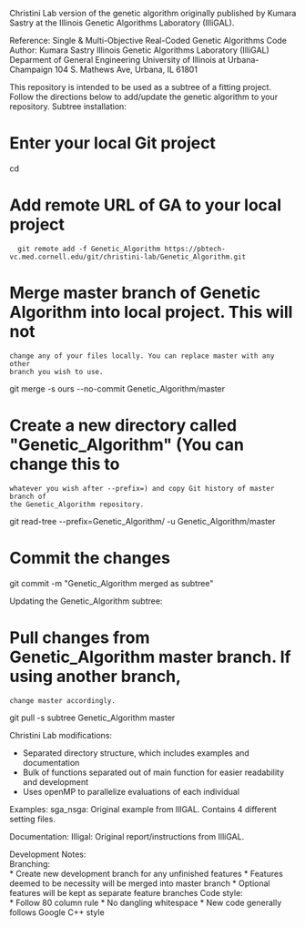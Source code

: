 Christini Lab version of the genetic algorithm originally published by
Kumara Sastry at the Illinois Genetic Algorithms Laboratory (IlliGAL).

Reference:
  Single & Multi-Objective Real-Coded Genetic Algorithms Code
  Author: Kumara Sastry
  Illinois Genetic Algorithms Laboratory (IlliGAL)
  Deparment of General Engineering
  University of Illinois at Urbana-Champaign
  104 S. Mathews Ave, Urbana, IL 61801

This repository is intended to be used as a subtree of a fitting project. Follow
the directions below to add/update the genetic algorithm to your repository.
Subtree installation:
  # Enter your local Git project
  cd <PROJECT DIRECTORY>

  # Add remote URL of GA to your local project
```
  git remote add -f Genetic_Algorithm https://pbtech-vc.med.cornell.edu/git/christini-lab/Genetic_Algorithm.git
```
  # Merge master branch of Genetic Algorithm into local project. This will not
    change any of your files locally. You can replace master with any other
    branch you wish to use.
  git merge -s ours --no-commit Genetic_Algorithm/master

  # Create a new directory called "Genetic_Algorithm" (You can change this to
    whatever you wish after --prefix=) and copy Git history of master branch of
    the Genetic_Algorithm repository.
  git read-tree --prefix=Genetic_Algorithm/ -u Genetic_Algorithm/master

  # Commit the changes
  git commit -m "Genetic_Algorithm merged as subtree"

Updating the Genetic_Algorithm subtree:
  # Pull changes from Genetic_Algorithm master branch. If using another branch,
    change master accordingly.
  git pull -s subtree Genetic_Algorithm master

Christini Lab modifications:  
  * Separated directory structure, which includes examples and documentation
  * Bulk of functions separated out of main function for easier readability and
    development
  * Uses openMP to parallelize evaluations of each individual

Examples:
  sga_nsga: Original example from IllGAL. Contains 4 different setting files.

Documentation: 
  Illigal: Original report/instructions from IlliGAL.

Development Notes:  
  Branching:  
    * Create new development branch for any unfinished features
    * Features deemed to be necessity will be merged into master branch
    * Optional features will be kept as separate feature branches
  Code style:  
    * Follow 80 column rule
    * No dangling whitespace
    * New code generally follows Google C++ style
